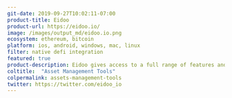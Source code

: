 ```yaml
---
git-date: 2019-09-27T10:02:11-07:00
product-title: Eidoo
product-url: https://eidoo.io/
image: /images/output_md/eidoo.io.png
ecosystem: ethereum, bitcoin
platform: ios, android, windows, mac, linux
filter: native defi integration
featured: true
product-description: Eidoo gives access to a full range of features and financial services fully compliant, which are safe and easy to use via the Eidoo app, including a non-custodial Wallet, a Hybrid Exchange and a platform to participate and launch token sales.
coltitle:  "Asset Management Tools"
colpermalink: assets-management-tools
twitter: https://twitter.com/eidoo_io
---
```


